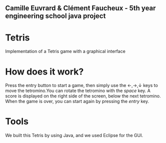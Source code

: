 ## Camille Euvrard & Clément Faucheux - 5th year engineering school java project

# Tetris
Implementation of a Tetris game with a graphical interface

# How does it work?
Press the entry button to start a game, then simply use the ←,→,↓ keys to move the tetromino.You can rotate the tetromino with the *space* key.  A score is displayed on the right side of the screen, below the next tetromino.
When the game is over, you can start again by pressing the *entry* key. 

# Tools
We built this Tetris by using Java, and we used Eclipse for the GUI.
